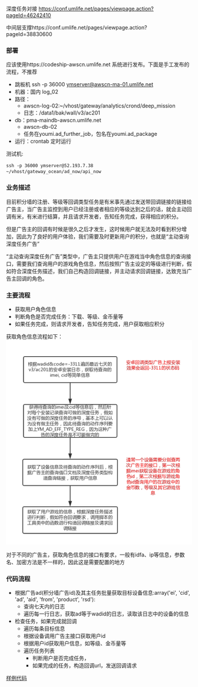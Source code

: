深度任务对接 https://conf.umlife.net/pages/viewpage.action?pageId=46242410

中间层支撑https://conf.umlife.net/pages/viewpage.action?pageId=38830600

### 部署
应该使用https://codeship-awscn.umlife.net 系统进行发布。下面是手工发布的流程，不推荐
- 跳板机 ssh -p 36000 ymserver@awscn-ma-01.umlife.net
- 机器：国内 log_02
- 路径：
	- awscn-log-02:~/vhost/gateway/analytics/crond/deep_mission
	- 日志：/data1/bak/wall/v3/ac201
- db：pma-maindb-awscn.umlife.net
	- awscn-db-02
	- 任务在youmi.ad_further_job，包名在youmi.ad_package
- 运行：crontab 定时运行


测试机:
```
ssh -p 36000 ymserver@52.193.7.38
~/vhost/gateway_ocean/ad_now/api_now
```

### 业务描述
目前积分墙的注册、等级等回调类型任务是有米事先通过发送带回调链接的链接给广告主，当广告主监控到用户已经注册或者相应的等级达到之后的话，就会主动回调有米，有米进行结算，并且请求开发者，告知任务完成，获得相应的积分。


但是广告主的回调有时候是很久之后才发生，这时候用户就无法及时看到积分增加，因此为了良好的用户体验，我们需要及时更新用户的积分，也就是“主动查询深度任务广告”

“主动查询深度任务广告”类型中，广告主只提供用户在游戏当中角色信息的查询接口，需要我们查询用户的游戏角色信息，然后按照广告主设定的等级进行判断，假如符合深度任务描述，我们自己构造回调链接，并主动请求回调链接，达致充当广告主回调的角色。

### 主要流程
- 获取用户角色信息
- 判断角色是否完成任务：下载、等级、金币量等
- 如果任务完成，则请求开发者，告知任务完成，用户获取相应积分

获取角色信息流程如下：
![](./img/active_deep_task.png)

对于不同的广告主，获取角色信息的接口有要求，一般有idfa、ip等信息，参数名、加密方法是不一样的，因此这是需要配置的地方



### 代码流程
- 根据广告ad(积分墙广告id)及其主任务批量获取目标设备信息:array('ei', 'cid', 'ad', 'aid', 'from', 'product', 'rsd'):
	- 查询七天内的日志
	- 遍历每一行日志，获取ad等于wadid的日志，读取该日志中的设备的信息
- 检查任务，如果完成就回调
	- 遍历每条目标信息
	- 根据设备调用广告主接口获取用户id
	- 根据用户id获取用户信息，如等级、金币量等
	- 遍历任务列表
		- 判断用户是否完成任务，
		- 如果完成的任务，构造回调url，发送回调请求

[样例代码](./sample.php)
